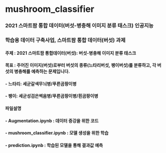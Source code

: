 # mushroom_classifier
### 2021 스마트팜 통합 데이터(버섯-병충해 이미지 분류 태스크) 인공지능
### 학습용 데이터 구축사업, 스마트팜 통합 데이터(버섯) 과제

#### 주제 : 2021 스마트팜 통합데이터(버섯): 버섯-병충해 이미지 분류 태스크
#### 목표 : 주어진 이미지(버섯)로부터 버섯의 종류(느타리버섯, 팽이버섯)를 분류하고, 각 버섯의 병충해를 예측하는 문제입니다.
#### - 느타리: 세균갈색무늬병/푸른곰팡이병

#### - 팽이: 세균성검은썩음병/푸른곰팡이병/흰곰팡이병


#### 파일설명
#### - Augmentation.ipynb : 데이터 증강을 위한 코드

#### - mushroom_classifier.ipynb : 모델 생성을 위한 학습

#### - prediction.ipynb  : 학습된 모델을 통해 결과값 예측
